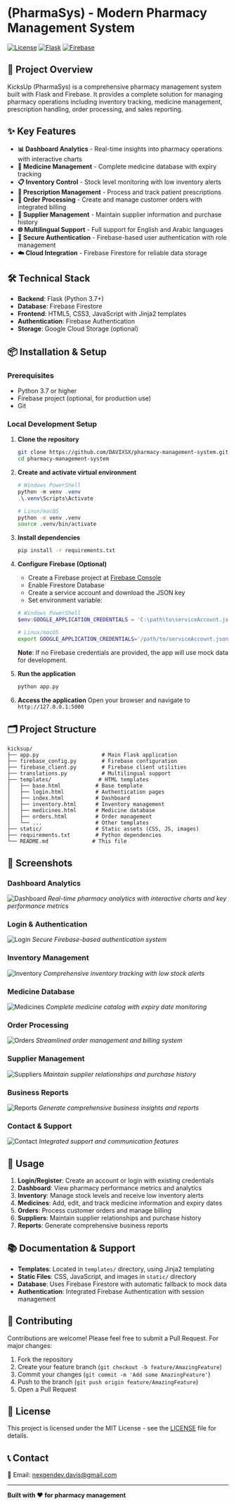 # (PharmaSys) - Modern Pharmacy Management System

[![License](https://img.shields.io/badge/license-MIT-blue.svg)](LICENSE)
[![Flask](https://img.shields.io/badge/Flask-2.0+-green.svg)](https://flask.palletsprojects.com/)
[![Firebase](https://img.shields.io/badge/Firebase-Firestore-orange.svg)](https://firebase.google.com/)

## 🚀 Project Overview

KicksUp (PharmaSys) is a comprehensive pharmacy management system built with Flask and Firebase. It provides a complete solution for managing pharmacy operations including inventory tracking, medicine management, prescription handling, order processing, and sales reporting.

## ✨ Key Features

- **📊 Dashboard Analytics** - Real-time insights into pharmacy operations with interactive charts
- **💊 Medicine Management** - Complete medicine database with expiry tracking
- **📋 Inventory Control** - Stock level monitoring with low inventory alerts
- **📝 Prescription Management** - Process and track patient prescriptions
- **🛒 Order Processing** - Create and manage customer orders with integrated billing
- **🏢 Supplier Management** - Maintain supplier information and purchase history
- **🌐 Multilingual Support** - Full support for English and Arabic languages
- **🔐 Secure Authentication** - Firebase-based user authentication with role management
- **☁️ Cloud Integration** - Firebase Firestore for reliable data storage

## 🛠️ Technical Stack

- **Backend**: Flask (Python 3.7+)
- **Database**: Firebase Firestore
- **Frontend**: HTML5, CSS3, JavaScript with Jinja2 templates
- **Authentication**: Firebase Authentication
- **Storage**: Google Cloud Storage (optional)

## 📦 Installation & Setup

### Prerequisites
- Python 3.7 or higher
- Firebase project (optional, for production use)
- Git

### Local Development Setup

1. **Clone the repository**
   ```bash
   git clone https://github.com/DAVIXSX/pharmacy-management-system.git
   cd pharmacy-management-system
   ```

2. **Create and activate virtual environment**
   ```powershell
   # Windows PowerShell
   python -m venv .venv
   .\.venv\Scripts\Activate
   ```
   ```bash
   # Linux/macOS
   python -m venv .venv
   source .venv/bin/activate
   ```

3. **Install dependencies**
   ```bash
   pip install -r requirements.txt
   ```

4. **Configure Firebase (Optional)**
   - Create a Firebase project at [Firebase Console](https://console.firebase.google.com/)
   - Enable Firestore Database
   - Create a service account and download the JSON key
   - Set environment variable:
   
   ```powershell
   # Windows PowerShell
   $env:GOOGLE_APPLICATION_CREDENTIALS = 'C:\path\to\serviceAccount.json'
   ```
   ```bash
   # Linux/macOS
   export GOOGLE_APPLICATION_CREDENTIALS='/path/to/serviceAccount.json'
   ```
   
   **Note**: If no Firebase credentials are provided, the app will use mock data for development.

5. **Run the application**
   ```bash
   python app.py
   ```
   
6. **Access the application**
   Open your browser and navigate to `http://127.0.0.1:5000`

## 🗂️ Project Structure

```
kicksup/
├── app.py                    # Main Flask application
├── firebase_config.py        # Firebase configuration
├── firebase_client.py        # Firebase client utilities
├── translations.py           # Multilingual support
├── templates/               # HTML templates
│   ├── base.html           # Base template
│   ├── login.html          # Authentication pages
│   ├── index.html          # Dashboard
│   ├── inventory.html      # Inventory management
│   ├── medicines.html      # Medicine database
│   ├── orders.html         # Order management
│   └── ...                 # Other templates
├── static/                 # Static assets (CSS, JS, images)
├── requirements.txt        # Python dependencies
└── README.md              # This file
```

## 📱 Screenshots

### Dashboard Analytics
![Dashboard](static/pic/dashboard.png)
*Real-time pharmacy analytics with interactive charts and key performance metrics*

### Login & Authentication
![Login](static/pic/login.png)
*Secure Firebase-based authentication system*

### Inventory Management
![Inventory](static/pic/inventory.png)
*Comprehensive inventory tracking with low stock alerts*

### Medicine Database
![Medicines](static/pic/medicines.png)
*Complete medicine catalog with expiry date monitoring*

### Order Processing
![Orders](static/pic/orders.png)
*Streamlined order management and billing system*

### Supplier Management
![Suppliers](static/pic/suppliers.png)
*Maintain supplier relationships and purchase history*

### Business Reports
![Reports](static/pic/reports.png)
*Generate comprehensive business insights and reports*

### Contact & Support
![Contact](static/pic/contact.png)
*Integrated support and communication features*

## 🎯 Usage

1. **Login/Register**: Create an account or login with existing credentials
2. **Dashboard**: View pharmacy performance metrics and analytics
3. **Inventory**: Manage stock levels and receive low inventory alerts
4. **Medicines**: Add, edit, and track medicine information and expiry dates
5. **Orders**: Process customer orders and manage billing
6. **Suppliers**: Maintain supplier relationships and purchase history
7. **Reports**: Generate comprehensive business reports

## 📚 Documentation & Support

- **Templates**: Located in `templates/` directory, using Jinja2 templating
- **Static Files**: CSS, JavaScript, and images in `static/` directory
- **Database**: Uses Firebase Firestore with automatic fallback to mock data
- **Authentication**: Integrated Firebase Authentication with session management

## 🤝 Contributing

Contributions are welcome! Please feel free to submit a Pull Request. For major changes:

1. Fork the repository
2. Create your feature branch (`git checkout -b feature/AmazingFeature`)
3. Commit your changes (`git commit -m 'Add some AmazingFeature'`)
4. Push to the branch (`git push origin feature/AmazingFeature`)
5. Open a Pull Request

## 📝 License

This project is licensed under the MIT License - see the [LICENSE](LICENSE) file for details.

## 📞 Contact

📧 Email: [nexgendev.davis@gmail.com](mailto:nexgendev.davis@gmail.com)

---

**Built with ❤️ for pharmacy management**
